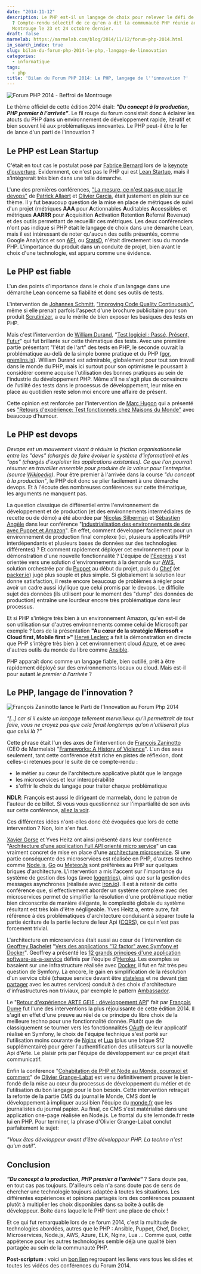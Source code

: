 ```yaml
---
date: "2014-11-12"
description: Le PHP est-il un langage de choix pour relever le défi de l'innovation
  ? Compte-rendu sélectif de ce qu'en a dit la communauté PHP réunie au Beffroi de
  Montrouge le 23 et 24 octobre dernier.
draft: false
marmelab: https://marmelab.com/blog/2014/11/12/forum-php-2014.html
in_search_index: true
slug: bilan-du-forum-php-2014-le-php,-langage-de-linnovation
categories:
  - informatique
tags:
  - php
title: 'Bilan du Forum PHP 2014: Le PHP, langage de l''innovation ?'
---
```


<img src="/images/blog/fphp2014-a.jpg" alt="Forum PHP 2014 - Beffroi de Montrouge" class="medium" >

Le thème officiel de cette édition 2014 était: ***"Du concept à la production, PHP premier à l'arrivée"***. Le fil rouge du forum consistait donc à éclairer les atouts du PHP dans un environnement de développement rapide, itératif et bien souvent lié aux problématiques innovantes. Le PHP peut-il être le fer de lance d'un parti de l'innovation ?

## Le PHP est Lean Startup

C'était en tout cas le postulat posé par [Fabrice Bernard](https://twitter.com/theodo) lors de la [keynote d'ouverture](http://www.youtube.com/watch?v=j1ht5fpaoUE). Evidemment, ce n'est pas le PHP qui est [Lean Startup](http://fr.wikipedia.org/wiki/Lean_Startup), mais il s’intégrerait très bien dans une telle démarche.

L'une des premières conférences,  ["La mesure, ce n'est pas que pour le devops"](http://www.youtube.com/watch?v=8tgvbue4Qqo) de [Patrick Allaert](https://twitter.com/patrick_allaert) et [Olivier Garcia](https://twitter.com/catchy_io), était justement en plein sur ce thème. Il y fut beaucoup question de la mise en place de métriques de suivi d'un projet (métriques **AAA** pour **A**ctionnables **A**uditables **A**ccessibles et métriques **AARRR** pour **A**cquisition **A**ctivation **R**etention **R**eferral **R**evenue) et des outils permettant de recueillir ces métriques. Les deux conférenciers n'ont pas indiqué si PHP était le langage de choix dans une démarche Lean, mais il est intéressant de noter qu'aucun des outils présentés, comme Google Analytics et son [API](https://developers.google.com/analytics/?hl=FR), ou [StatsD](https://github.com/etsy/statsd), n'était directement issu du monde PHP.
L'importance du produit dans un conduite de projet, bien avant le choix d'une technologie, est apparu comme une évidence.

## Le PHP est fiable
L'un des points d'importance dans le choix d'un langage dans une démarche Lean concerne sa fiabilité et donc ses outils de tests.

L'intervention de [Johannes Schmitt](https://twitter.com/schmittjoh), ["Improving Code Quality Continuously"](http://www.youtube.com/watch?v=3X2a1pdy4cU), même si elle prenait parfois l'aspect d'une brochure publicitaire pour son produit [Scrutinizer](https://scrutinizer-ci.com/), a eu le mérite de bien exposer les basiques des tests en PHP.

Mais c'est l'intervention de [William Durand](https://twitter.com/couac), "[Test logiciel : Passé, Présent, Futur](https://speakerdeck.com/willdurand/test-logiciel-passe-present-futur-forum-PHP)" qui fut brillante sur cette thématique des tests. Avec une première partie présentant "l'état de l'art" des tests en PHP, le seconde ouvrait la problématique au-delà de la simple bonne pratique et du PHP ([gor](https://github.com/buger/gor), [gremlins.js](https://github.com/marmelab/gremlins.js)).
William Durand est admirable, globalement pour tout son travail dans le monde du PHP, mais ici surtout pour son optimisme le poussant à considérer comme acquise l'utilisation des bonnes pratiques au sein de l'industrie du développement PHP. Même s'il ne s'agit plus de convaincre de l'utilité des tests dans le processus de développement, leur mise en place au quotidien reste selon moi encore une affaire de présent.

Cette opinion est renforcée par l'intervention de [Marc Hugon](https://twitter.com/marc_hugon) qui a présenté ses ["Retours d'expérience: Test fonctionnels chez Maisons du Monde"](https://www.youtube.com/watch?v=4lNpQOiUsGc) avec beaucoup d'humour.

## Le PHP est devops

*Devops est un mouvement visant à réduire la friction organisationnelle entre les "devs" (chargés de faire évoluer le système d'information) et les "ops" (chargés d'exploiter les applications existantes). Ce que l'on pourrait résumer en travailler ensemble pour produire de la valeur pour l'entreprise. (source [Wikipedia](http://fr.wikipedia.org/wiki/Devops))*.
Pour être premier à l'arrivée dans la course *"du concept à la production"*, le PHP doit donc se plier facilement à une démarche devops. Et à l'écoute des nombreuses conférences sur cette thématique, les arguments ne manquent pas.

La question classique de différentiel entre l'environnement de développement et de production (et des environnements intermédiaires de recette ou de démo) a été abordée par [Nicolas Silberman](https://twitter.com/nsilberman) et [Sébastien Angèle](https://twitter.com/sangele) dans leur conférence "[Industrialisation des environnements de dev avec Puppet et Amazon](https://www.youtube.com/watch?v=FIhaYethz3g)".
En effet, comment développer facilement pour un environnement de production final complexe (ici, plusieurs applicatifs PHP interdépendants et plusieurs bases de données sur des technologies différentes) ? Et comment rapidement déployer cet environnement pour la démonstration d'une nouvelle fonctionnalité ? L'équipe de [l'Express](http://lexpress.fr) s'est orientée vers une solution d'environnements à la demande sur [AWS](http://aws.amazon.com/fr/), solution orchestrée par du [Puppet](http://puppetlabs.com/) au début du projet, puis du [Chef](https://www.getchef.com/) (et [packer.io](https://packer.io/)) jugé plus souple et plus simple. Si globalement la solution leur donne satisfaction, il reste encore beaucoup de problèmes à régler pour avoir un cadre aussi idyllique que celui promis par le devops. Le difficile sujet des données (ils utilisent pour le moment des "dump" des données de production) entraîne une lourdeur encore très problématique dans leur processus.

Et si PHP s'intègre très bien à un environnement Amazon, qu'en est-il de son utilisation sur d'autres environnements comme celui de Microsoft par exemple ? Lors de la présentation **"Au cœur de la stratégie Microsoft « Cloud first, Mobile first »"** [Hervé Leclerc](https://twitter.com/hleclerc) a fait la démonstration en directe que PHP s'intègre très bien à cet environnement cloud [Azure](http://azure.microsoft.com/fr-fr/develop/PHP/), et ce avec d'autres outils du monde du libre comme [Ansible](http://www.ansible.com/home).

PHP apparaît donc comme un langage fiable, bien outillé, prêt à être rapidement déployé sur des environnements locaux ou cloud. Mais est-il pour autant *le premier à l'arrivée* ?

## Le PHP, langage de l'innovation ?

<img src="/images/blog/fphp2014-b.jpg" alt="François Zaninotto lance le Parti de l'Innovation au Forum Php 2014" class="medium" >

<cite>"[..] car si il existe un langage tellement merveilleux qu'il permettrait de tout faire, vous ne croyez pas que cela ferait longtemps qu'on n'utiliserait plus que celui là ?"</cite>

Cette phrase était l'un des axes de l'intervention de [François Zaninotto](https://twitter.com/francoisz) (CEO de Marmelab) "[Frameworks: A History of Violence](https://www.youtube.com/watch?v=ep3Oztvy0rk)". L'un des axes seulement, tant cette conférence était riche en pistes de réflexion, dont celles-ci retenues pour le suite de ce compte-rendu :

* le métier au cœur de l'architecture applicative plutôt que le langage
* les microservices et leur interopérabilité
* s'offrir le choix du langage pour traiter chaque problématique

**NDLR**: François est aussi le dirigeant de marmelab, donc le patron de l'auteur de ce billet. Si vous vous questionnez sur l'impartialité de son avis sur cette conférence, [allez la voir](https://www.youtube.com/watch?v=ep3Oztvy0rk).

Ces différentes idées n'ont-elles donc été évoquées que lors de cette intervention ? Non, loin s'en faut.

[Xavier Gorse](https://twitter.com/xgorse) et Yves Heitz ont ainsi présenté dans leur conférence "[Architecture d'une application Full API orienté micro service](http://www.slideshare.net/mobile/xgorse/klubup-forumphp-join)" un cas vraiment concret de mise en place d'une [architecture microservice](http://martinfowler.com/articles/microservices.html). Si une partie conséquente des microservices est réalisée en PHP, d'autres techno comme [Node.js](http://nodejs.org/), [Go](http://golang.org/) ou [MeteorJs](https://www.meteor.com/) sont préférées au PHP sur quelques briques d'architecture.
L'intervention a mis l'accent sur l'importance du système de gestion des logs (avec [logentries](https://logentries.com/)), ainsi que sur la gestion des messages asynchrones (réalisée avec [iron.io](http://www.iron.io/)).
Il est à retenir de cette conférence que, si effectivement aborder un système complexe avec des microservices permet de simplifier la résolution d'une problématique métier bien circonscrite de manière élégante, le complexité globale du système résultant est très loin d'être négligeable. Yves Heitz a, entre autre, fait référence à des problématiques d'architecture conduisant à séparer toute la partie écriture de la partie lecture de leur Api ([CQRS](http://martinfowler.com/bliki/CQRS.html)), ce qui n'est pas forcement trivial.

L'architecture en microservices était aussi au cœur de l'intervention de [Geoffrey Bachelet](https://twitter.com/ubermuda) "[Vers des applications "12 factor" avec Symfony et Docker](https://speakerdeck.com/ubermuda/vers-des-applications-twelve-factor)". Geoffrey a présenté les [12 grands principes d'une application software-as-a-service](http://12factor.net) définis par l'équipe d'[Heroku](https://www.heroku.com/). Les exemples se basaient sur une infrastructure réalisée avec [Docker](https://www.docker.com/), il fut en fait très peu question de Symfony. Là encore, le gain en simplification de la résolution d'un service ciblé (chaque service devant être [stateless](http://12factor.net/processes) et ne devant [rien partager](http://en.wikipedia.org/wiki/Shared_nothing_architecture) avec les autres services) conduit à des choix d'architecture d'infrastructures non triviaux, par exemple le pattern [Ambassador](http://docs.docker.com/articles/ambassador_pattern_linking/).

Le "[Retour d'expérience ARTE GEIE : développement API](https://www.youtube.com/watch?v=nxqEpkTV_BE)" fait par [François Dume](https://twitter.com/@_franek_) fut l'une des interventions la plus réjouissante de cette édition 2014. Il s'agit en effet d'une preuve au réel de ce principe du libre choix de la meilleure techno pour une fonctionnalité donnée. Plutôt que de classiquement se tourner vers les fonctionnalités [OAuth](http://fr.wikipedia.org/wiki/OAuth) de leur applicatif réalisé en Symfony, le choix de l'équipe technique s'est porté sur l'utilisation moins courante de [Nginx](http://nginx.org/) et [Lua](http://fr.wikipedia.org/wiki/Lua) (plus une brique Sf2 supplémentaire) pour gérer l'authentification des utilisateurs sur la nouvelle Api d'Arte. Le plaisir pris par l'équipe de développement sur ce projet était communicatif.

Enfin la conférence "[Cohabitation de PHP et Node au Monde, pourquoi et comment](https://www.youtube.com/watch?v=0mjw-jI50w0)" de [Olivier Grange-Labat](https://twitter.com/ogrange) est venu définitivement prouver le bien-fondé de la mise au cœur du processus de développement du métier et de l'utilisation du bon langage pour le bon besoin. Cette intervention retraçait la refonte de la partie CMS du journal le Monde, CMS dont le développement à impliquer aussi bien l'équipe du [monde.fr](http://www.lemonde.fr/) que les journalistes du journal papier. Au final, ce CMS s'est matérialisé dans une application one-page réalisée en Node.js. Le frontal du site lemonde.fr reste lui en PHP.
Pour terminer, la phrase d'Olivier Grange-Labat conclut parfaitement le sujet:

<cite>"Voux êtes développeur avant d'être développeur PHP. La techno n'est qu'un outil".</cite>

## Conclusion

***"Du concept à la production, PHP premier à l'arrivée"*** ? Sans doute pas, en tout cas pas toujours. D'ailleurs cela n'a sans doute pas de sens de chercher une technologie toujours adaptée à toutes les situations. Les différentes expériences et opinions partagés lors des conférences poussent plutôt à multiplier les choix disponibles dans sa boîte à outils de développeur. Boîte dans laquelle le PHP tient une place de choix !

Et ce qui fut remarquable lors de ce forum 2014, c'est la multitude de technologies abordées, autres que le PHP : Ansible, Puppet, Chef, Docker, Microservices, Node.js, AWS, Azure, ELK, Nginx, Lua ... Comme quoi, cette appétence pour les autres technologies semble déjà une qualité bien partagée au sein de la communauté PHP.

**Post-scriptum** : voici un [bon lien](https://gist.github.com/antfroger/6da522662de5a36ec6bc) regroupant les liens vers tous les slides et toutes les vidéos des conférences du Forum 2014.

